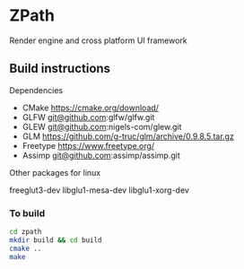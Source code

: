 # ZPath
Render engine and cross platform UI framework 

## Build instructions

Dependencies

* CMake https://cmake.org/download/
* GLFW git@github.com:glfw/glfw.git
* GLEW git@github.com:nigels-com/glew.git
* GLM https://github.com/g-truc/glm/archive/0.9.8.5.tar.gz
* Freetype https://www.freetype.org/
* Assimp git@github.com:assimp/assimp.git

Other packages for linux

freeglut3-dev
libglu1-mesa-dev
libglu1-xorg-dev

### To build

```bash
cd zpath 
mkdir build && cd build
cmake ..
make
```
